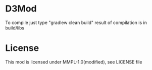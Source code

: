 D3Mod
=====

To compile just type "gradlew clean build" result of compilation is in build/libs

License
=====

This mod is licensed under MMPL-1.0(modified), see LICENSE file
